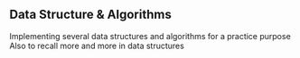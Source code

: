 ## Data Structure & Algorithms

Implementing several data structures and algorithms for a practice purpose
Also to recall more and more in data structures 

